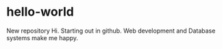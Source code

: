 # hello-world
New repository
Hi. Starting out in github.
Web development and Database systems make me happy.

